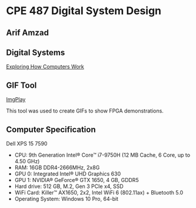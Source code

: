 # CPE 487 Digital System Design
## Arif Amzad
## Digital Systems
[Exploring How Computers Work](https://youtu.be/QZwneRb-zqA)
## GIF Tool
[ImgPlay](https://imgplay.net/index.html)

This tool was used to create GIFs to show FPGA demonstrations.
## Computer Specification
Dell XPS 15 7590
* CPU: 9th Generation Intel® Core™ i7-9750H (12 MB Cache, 6 Core, up to 4.50 GHz)
* RAM: 16GB DDR4-2666MHz, 2x8G 
* GPU 0: Integrated Intel® UHD Graphics 630
* GPU 1: NVIDIA® GeForce® GTX 1650, 4 GB, GDDR5
* Hard drive: 512 GB, M.2, Gen 3 PCIe x4, SSD
* WiFi Card: Killer™ AX1650, 2x2, Intel WiFi 6 (802.11ax) + Bluetooth 5.0
* Operating System: Windows 10 Pro, 64-bit
